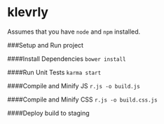 klevrly
=======

Assumes that you have <code>node</code> and <code>npm</code> installed.


###Setup and Run project

####Install Dependencies
<code>bower install</code>

####Run Unit Tests
<code>karma start</code>

####Compile and Minify JS
<code>r.js -o build.js</code>

####Compile and Minify CSS
<code>r.js -o build.css.js</code>

####Deploy build to staging